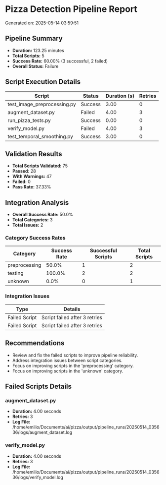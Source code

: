 # Pizza Detection Pipeline Report

Generated on: 2025-05-14 03:59:51

## Pipeline Summary

- **Duration:** 123.25 minutes
- **Total Scripts:** 5
- **Success Rate:** 60.00% (3 successful, 2 failed)
- **Overall Status:** Failure

## Script Execution Details

| Script | Status | Duration (s) | Retries |
|--------|--------|--------------|---------|
| test_image_preprocessing.py | Success | 3.00 | 0 |
| augment_dataset.py | Failed | 4.00 | 3 |
| run_pizza_tests.py | Success | 0.00 | 0 |
| verify_model.py | Failed | 4.00 | 3 |
| test_temporal_smoothing.py | Success | 3.00 | 0 |

## Validation Results

- **Total Scripts Validated:** 75
- **Passed:** 28
- **With Warnings:** 47
- **Failed:** 0
- **Pass Rate:** 37.33%


## Integration Analysis

- **Overall Success Rate:** 50.0%
- **Total Categories:** 3
- **Total Issues:** 2

### Category Success Rates

| Category | Success Rate | Successful Scripts | Total Scripts |
|----------|--------------|-------------------|---------------|
| preprocessing | 50.0% | 1 | 2 |
| testing | 100.0% | 2 | 2 |
| unknown | 0.0% | 0 | 1 |

### Integration Issues

| Type | Details |
|------|--------|
| Failed Script | Script failed after 3 retries |
| Failed Script | Script failed after 3 retries |

## Recommendations

- Review and fix the failed scripts to improve pipeline reliability.
- Address integration issues between script categories.
- Focus on improving scripts in the 'preprocessing' category.
- Focus on improving scripts in the 'unknown' category.

## Failed Scripts Details

### augment_dataset.py

- **Duration:** 4.00 seconds
- **Retries:** 3
- **Log File:** /home/emilio/Documents/ai/pizza/output/pipeline_runs/20250514_035636/logs/augment_dataset.log

### verify_model.py

- **Duration:** 4.00 seconds
- **Retries:** 3
- **Log File:** /home/emilio/Documents/ai/pizza/output/pipeline_runs/20250514_035636/logs/verify_model.log

